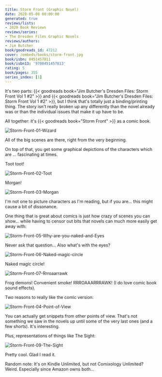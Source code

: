 ```yaml
---
title: Storm Front (Graphic Novel)
date: 2020-05-08 00:00:00
generated: true
reviews/lists:
- 2020 Book Reviews
reviews/series:
- The Dresden Files Graphic Novels
reviews/authors:
- Jim Butcher
book/goodreads_id: 47212
cover: /embeds/books/storm-front.jpg
book/isbn: 0451457811
book/isbn13: '9780451457813'
rating: 5
book/pages: 355
series_index: [1]
---
```

It's two parts: {{< goodreads book="Jim Butcher's Dresden Files: Storm Front Vol 1 #2" >}} and {{< goodreads book="Jim Butcher's Dresden Files: Storm Front Vol 1 #2" >}}, but I think that's totally just a binding/printing thing. The story isn't really broken up any differently than the novel already was or than the individual issues that make it up have to be.  

All together: it's {{< goodreads book="Storm Front" >}} as a comic book.  

<!--more-->

![Storm-Front-01-Wizard](/embeds/books/attachments/storm-front-01-wizard.png)  

All of the big scenes are there, right from the very beginning.  

On top of that, you get some graphical depictions of the characters which are ... fascinating at times.  

Toot toot!  

![Storm-Front-02-Toot](/embeds/books/attachments/storm-front-02-toot.png)  

Morgan!  

![Storm-Front-03-Morgan](/embeds/books/attachments/storm-front-03-morgan.png)  

I'm not one to picture characters as I'm reading, but if you are... this might cause a bit of dissonance.  

One thing that is great about comics is just how crazy of scenes you can show... while having to censor out bits that novels can much more easily get away with:  

![Storm-Front-05-Why-are-you-naked-and-Eyes](/embeds/books/attachments/storm-front-05-why-are-you-naked-and-eyes.png)  

Never ask that question... Also what's with the eyes?  

![Storm-Front-06-Naked-magic-circle](/embeds/books/attachments/storm-front-06-naked-magic-circle.png)  

Naked magic circle!  

![Storm-Front-07-Rrroaarrawk](/embeds/books/attachments/storm-front-07-rrroaarrawk.png)  

Frog demons! Convenient smoke! RRROAAARRRAWK! (I do love comic book sound effects).  

Two reasons to really like the comic version:  

![Storm-Front-04-Point-of-View](/embeds/books/attachments/storm-front-04-point-of-view.png)  

You can actually get snippets from other points of view. That's not something we saw in the novels up until some of the very last ones (and a few shorts). It's interesting.  

Plus, representations of things like The Sight:  

![Storm-Front-09-The-Sight](/embeds/books/attachments/storm-front-09-the-sight.png)  

Pretty cool. Glad I read it.  

Random note: It's on Kindle Unlimited, but not Comixology Unlimited? Weird. Especially since Amazon owns both...